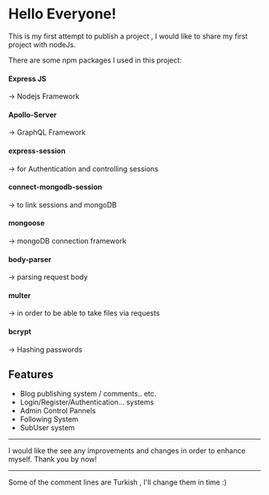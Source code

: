 # Hello Everyone!
This is my first attempt to publish a project , I would like to share my first project with nodeJs.

There are some npm packages I used in this project:

#### Express JS
-> Nodejs Framework
#### Apollo-Server
-> GraphQL Framework
#### express-session
-> for Authentication and controlling sessions
#### connect-mongodb-session
-> to link sessions and mongoDB 
#### mongoose
-> mongoDB connection framework
#### body-parser
-> parsing request body
#### multer
-> in order to be able to take files via requests
#### bcrypt
-> Hashing passwords


## Features
- Blog publishing system / comments.. etc.
- Login/Register/Authentication... systems
- Admin Control Pannels
- Following System
- SubUser system


------------

I would like the see any improvements and changes in order to enhance myself. Thank you by now!

------------
Some of the comment lines are Turkish , I'll change them in time :)
